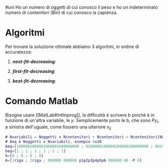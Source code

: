 #uni 
Ho un numero di oggetti di cui conosco il peso e ho un indeterminato numero di contenitori (Bin) di cui conosco la capienza.
# Algoritmi
Per trovare la soluzione ottimale abbiamo 3 algoritmi, in ordine di accuratezza:
1. ___next-fit-decreasing___:
	
2. ___first-fit-decreasing___:
3. ___best-fit-decreasing___:
# Comando Matlab
Bisogna usare [[MatLab#Intlinprog]], la difficoltà è scrivere $b$ poiché è in funzione di un'altra variabile, le $y$.
Semplicemente porto le b, che sono $Py_i$, a sinistra dell'uguale, come fossero una ulteriore $x_{ij}$ 
```matlab
# Nvariabili = Noggetti x Ncontenitori + Ncontenitori = Ncontenitori(Noggetti + 1)
# Aeq è Noggetti x Nvariabili, esempio 6x28
Aeq=[1000001000001000001000000000 ; 0100000100000100000100000000 ; 0010000010000010000010000000 ; ecc]
beq=[1 ; 1 ; 1 ; 1 ; 1 ; 1]
b=[0 ; 0 ; 0 ; 0]
A=[1riga ; 2riga ; 000000 000000 p1p2p3p4p5p6 000000 00 -P 0]
```